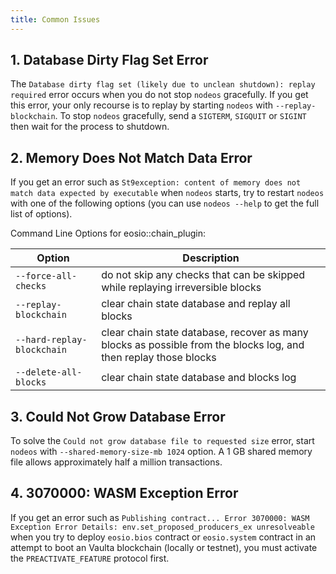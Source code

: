 ```yaml
---
title: Common Issues
---
```


## 1. Database Dirty Flag Set Error

The `Database dirty flag set (likely due to unclean shutdown): replay required` error occurs when you do not stop `nodeos` gracefully. If you get this error, your only recourse is to replay by starting `nodeos` with `--replay-blockchain`.
To stop `nodeos` gracefully, send a `SIGTERM`, `SIGQUIT` or `SIGINT` then wait for the process to shutdown.

## 2. Memory Does Not Match Data Error

If you get an error such as `St9exception: content of memory does not match data expected by executable` when `nodeos` starts, try to restart `nodeos` with one of the following options (you can use `nodeos --help` to get the full list of options).

Command Line Options for eosio::chain_plugin:

| Option                     | Description                                                    |
|----------------------------|----------------------------------------------------------------|
| `--force-all-checks`       | do not skip any checks that can be skipped while replaying irreversible blocks |
| `--replay-blockchain`      | clear chain state database and replay all blocks               |
| `--hard-replay-blockchain` | clear chain state database, recover as many blocks as possible from the blocks log, and then replay those blocks |
| `--delete-all-blocks`      | clear chain state database and blocks log                      |

## 3. Could Not Grow Database Error

To solve the `Could not grow database file to requested size` error, start `nodeos` with `--shared-memory-size-mb 1024` option. A 1 GB shared memory file allows approximately half a million transactions.

## 4. 3070000: WASM Exception Error

If you get an error such as `Publishing contract... Error 3070000: WASM Exception Error Details: env.set_proposed_producers_ex unresolveable` when you try to deploy `eosio.bios` contract or `eosio.system` contract in an attempt to boot an Vaulta blockchain (locally or testnet), you must activate the `PREACTIVATE_FEATURE` protocol first.
